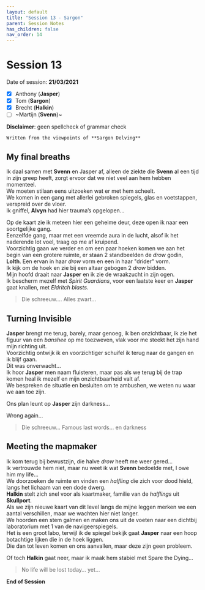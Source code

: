 ```yaml
---
layout: default
title: "Session 13 - Sargon"
parent: Session Notes
has_children: false
nav_order: 14
---
```


# Session 13

Date of session: **21/03/2021**

- [X] Anthony (**Jasper**)
- [X] Tom (**Sargon**)
- [X] Brecht (**Halkin**)
- [ ] ~Martijn (**Svenn**)~

**Disclaimer**: geen spellcheck of grammar check

```
Written from the viewpoints of **Sargon Delving**
```

## My final breaths

Ik daal samen met **Svenn** en Jasper af, alleen de ziekte die **Svenn** al een tijd in zijn greep heeft, zorgt ervoor dat we niet veel aan hem hebben momenteel.  
We moeten stilaan eens uitzoeken wat er met hem scheelt.  
We komen in een gang met allerlei gebroken spiegels, glas en voetstappen, verspreid over de vloer.  
Ik gniffel, **Alvyn** had hier trauma’s opgelopen…  

Op de kaart zie ik meteen hier een geheime deur, deze open ik naar een soortgelijke gang.  
Eenzelfde gang, maar met een vreemde aura in de lucht, alsof ik het naderende lot voel, traag op me af kruipend.  
Voorzichtig gaan we verder en om een paar hoeken komen we aan het begin van een grotere ruimte, er staan 2 standbeelden de *drow* godin, **Lolth**. Een ervan in haar *drow* vorm en een in haar "drider" vorm.  
Ik kijk om de hoek en zie bij een altaar gebogen 2 *drow* bidden.  
Mijn hoofd draait naar **Jasper** en ik zie de wraakzucht in zijn ogen.  
Ik bescherm mezelf met *Spirit Guardians*, voor een laatste keer en **Jasper** gaat knallen, met *Eldritch blasts*.  

> Die schreeuw…. Alles zwart…

## Turning Invisible

**Jasper** brengt me terug, barely, maar genoeg, ik ben onzichtbaar, ik zie het figuur van een *banshee* op me toezweven, vlak voor me steekt het zijn hand mijn richting uit.  
Voorzichtig ontwijk ik en voorzichtiger schuifel ik terug naar de gangen en ik blijf gaan.  
Dit was onverwacht…  
Ik hoor **Jasper** men naam fluisteren, maar pas als we terug bij de trap komen heal ik mezelf en mijn onzichtbaarheid valt af.  
We bespreken de situatie en besluiten om te ambushen, we weten nu waar we aan toe zijn.  

Ons plan leunt op **Jasper** zijn darkness…  

Wrong again…  

> Die schreeuw… Famous last words… en darkness  

## Meeting the mapmaker

Ik kom terug bij bewustzijn, die halve *drow* heeft me weer gered…  
Ik vertrouwde hem niet, maar nu weet ik wat **Svenn** bedoelde met, I owe him my life…  
We doorzoeken de ruimte en vinden een *halfling* die zich voor dood hield, langs het lichaam van een dode dwerg.  
**Halkin** stelt zich snel voor als kaartmaker, familie van de *halflings* uit **Skullport**.  
Als we zijn nieuwe kaart van dit level langs de mijne leggen merken we een aantal verschillen, maar we wachten hier niet langer.  
We hoorden een stem galmen en maken ons uit de voeten naar een dichtbij laboratorium met 1 van de navigeerspiegels.  
Het is een groot labo, terwijl ik de spiegel bekijk gaat **Jasper** naar een hoop botachtige lijken die in de hoek liggen.  
Die dan tot leven komen en ons aanvallen, maar deze zijn geen probleem.  

Of toch **Halkin** gaat neer, maar ik maak hem stabiel met Spare the Dying…  

> No life will be lost today… yet…  

**End of Session**
